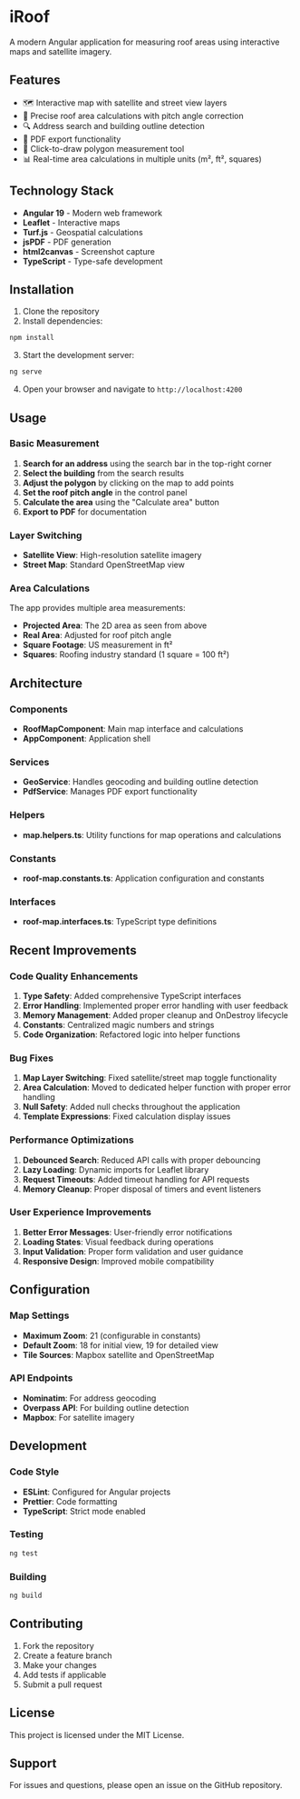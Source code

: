 # iRoof

A modern Angular application for measuring roof areas using interactive maps and satellite imagery.

## Features

- 🗺️ Interactive map with satellite and street view layers
- 📐 Precise roof area calculations with pitch angle correction
- 🔍 Address search and building outline detection
- 📄 PDF export functionality
- 🎯 Click-to-draw polygon measurement tool
- 📊 Real-time area calculations in multiple units (m², ft², squares)

## Technology Stack

- **Angular 19** - Modern web framework
- **Leaflet** - Interactive maps
- **Turf.js** - Geospatial calculations
- **jsPDF** - PDF generation
- **html2canvas** - Screenshot capture
- **TypeScript** - Type-safe development

## Installation

1. Clone the repository
2. Install dependencies:
```bash
npm install
```

3. Start the development server:
```bash
ng serve
```

4. Open your browser and navigate to `http://localhost:4200`

## Usage

### Basic Measurement

1. **Search for an address** using the search bar in the top-right corner
2. **Select the building** from the search results
3. **Adjust the polygon** by clicking on the map to add points
4. **Set the roof pitch angle** in the control panel
5. **Calculate the area** using the "Calculate area" button
6. **Export to PDF** for documentation

### Layer Switching

- **Satellite View**: High-resolution satellite imagery
- **Street Map**: Standard OpenStreetMap view

### Area Calculations

The app provides multiple area measurements:

- **Projected Area**: The 2D area as seen from above
- **Real Area**: Adjusted for roof pitch angle
- **Square Footage**: US measurement in ft²
- **Squares**: Roofing industry standard (1 square = 100 ft²)

## Architecture

### Components

- **RoofMapComponent**: Main map interface and calculations
- **AppComponent**: Application shell

### Services

- **GeoService**: Handles geocoding and building outline detection
- **PdfService**: Manages PDF export functionality

### Helpers

- **map.helpers.ts**: Utility functions for map operations and calculations

### Constants

- **roof-map.constants.ts**: Application configuration and constants

### Interfaces

- **roof-map.interfaces.ts**: TypeScript type definitions

## Recent Improvements

### Code Quality Enhancements

1. **Type Safety**: Added comprehensive TypeScript interfaces
2. **Error Handling**: Implemented proper error handling with user feedback
3. **Memory Management**: Added proper cleanup and OnDestroy lifecycle
4. **Constants**: Centralized magic numbers and strings
5. **Code Organization**: Refactored logic into helper functions

### Bug Fixes

1. **Map Layer Switching**: Fixed satellite/street map toggle functionality
2. **Area Calculation**: Moved to dedicated helper function with proper error handling
3. **Null Safety**: Added null checks throughout the application
4. **Template Expressions**: Fixed calculation display issues

### Performance Optimizations

1. **Debounced Search**: Reduced API calls with proper debouncing
2. **Lazy Loading**: Dynamic imports for Leaflet library
3. **Request Timeouts**: Added timeout handling for API requests
4. **Memory Cleanup**: Proper disposal of timers and event listeners

### User Experience Improvements

1. **Better Error Messages**: User-friendly error notifications
2. **Loading States**: Visual feedback during operations
3. **Input Validation**: Proper form validation and user guidance
4. **Responsive Design**: Improved mobile compatibility

## Configuration

### Map Settings

- **Maximum Zoom**: 21 (configurable in constants)
- **Default Zoom**: 18 for initial view, 19 for detailed view
- **Tile Sources**: Mapbox satellite and OpenStreetMap

### API Endpoints

- **Nominatim**: For address geocoding
- **Overpass API**: For building outline detection
- **Mapbox**: For satellite imagery

## Development

### Code Style

- **ESLint**: Configured for Angular projects
- **Prettier**: Code formatting
- **TypeScript**: Strict mode enabled

### Testing

```bash
ng test
```

### Building

```bash
ng build
```

## Contributing

1. Fork the repository
2. Create a feature branch
3. Make your changes
4. Add tests if applicable
5. Submit a pull request

## License

This project is licensed under the MIT License.

## Support

For issues and questions, please open an issue on the GitHub repository.
